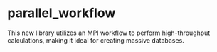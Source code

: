 # parallel_workflow
This new library utilizes an MPI workflow to perform high-throughput calculations, making it ideal for creating massive databases.
